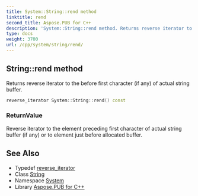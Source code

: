 ```yaml
---
title: System::String::rend method
linktitle: rend
second_title: Aspose.PUB for C++
description: 'System::String::rend method. Returns reverse iterator to the before first character (if any) of actual string buffer in C++.'
type: docs
weight: 3700
url: /cpp/system/string/rend/
---
```

## String::rend method


Returns reverse iterator to the before first character (if any) of actual string buffer.

```cpp
reverse_iterator System::String::rend() const
```


### ReturnValue

Reverse iterator to the element preceding first character of actual string buffer (if any) or to element just before allocated buffer.

## See Also

* Typedef [reverse_iterator](../reverse_iterator/)
* Class [String](../)
* Namespace [System](../../)
* Library [Aspose.PUB for C++](../../../)

